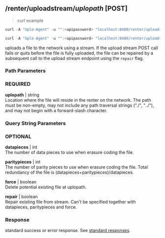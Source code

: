 ## /renter/uploadstream/*uplopath* [POST]
> curl example

```go
curl -A "Uplo-Agent" -u "":<apipassword> "localhost:8480/renter/uploadstream/myfile?datapieces=10&paritypieces=20" --data-binary @myfile.dat

curl -A "Uplo-Agent" -u "":<apipassword> "localhost:8480/renter/uploadstream/myfile?repair=true" --data-binary @myfile.dat
```

uploads a file to the network using a stream. If the upload stream POST call
fails or quits before the file is fully uploaded, the file can be repaired by a
subsequent call to the upload stream endpoint using the `repair` flag.

### Path Parameters
### REQUIRED
**uplopath** | string  
Location where the file will reside in the renter on the network. The path must
be non-empty, may not include any path traversal strings ("./", "../"), and may
not begin with a forward-slash character.

### Query String Parameters
### OPTIONAL
**datapieces** | int  
The number of data pieces to use when erasure coding the file.

**paritypieces** | int  
The number of parity pieces to use when erasure coding the file. Total
redundancy of the file is (datapieces+paritypieces)/datapieces.

**force** | boolean  
Delete potential existing file at uplopath.

**repair** | boolean  
Repair existing file from stream. Can't be specified together with datapieces,
paritypieces and force.

### Response

standard success or error response. See [standard
responses](#standard-responses).